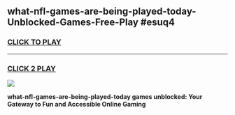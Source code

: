 
## what-nfl-games-are-being-played-today-Unblocked-Games-Free-Play #esuq4
<h3>
<a href="https://us.freeplayer.one?title=what-nfl-games-are-being-played-today&ref=9M">CLICK TO PLAY</a></h3>
<hr>

<h3>
<a href="https://us.freeplayer.one?title=what-nfl-games-are-being-played-today&ref=9M">CLICK 2 PLAY</a>
  
</h3>

<a href="https://us.freeplayer.one?title=what-nfl-games-are-being-played-today&ref=9M"><img src="https://clearcache.store/games.png"></a>


**what-nfl-games-are-being-played-today games unblocked: Your Gateway to Fun and Accessible Online Gaming**
